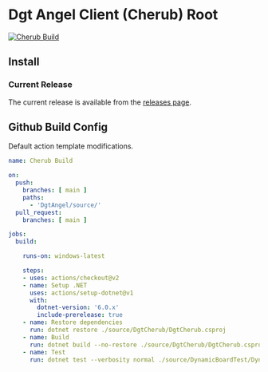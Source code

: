 # Dgt Angel Client (Cherub) Root

[![Cherub Build](https://github.com/Hyper-Dragon/DgtAngel/actions/workflows/BuildCherubOnMain.yml/badge.svg?branch=main)](https://github.com/Hyper-Dragon/DgtAngel/actions/workflows/BuildCherubOnMain.yml)

## Install

### Current Release

The current release is available from the [releases page](https://github.com/Hyper-Dragon/DgtAngel/releases).
  
## Github Build Config

Default action template modifications.

```yaml
name: Cherub Build

on:
  push:
    branches: [ main ]
    paths:
      - 'DgtAngel/source/'
  pull_request:
    branches: [ main ]

jobs:
  build:

    runs-on: windows-latest

    steps:
    - uses: actions/checkout@v2
    - name: Setup .NET
      uses: actions/setup-dotnet@v1
      with:
        dotnet-version: '6.0.x'
        include-prerelease: true
    - name: Restore dependencies
      run: dotnet restore ./source/DgtCherub/DgtCherub.csproj
    - name: Build
      run: dotnet build --no-restore ./source/DgtCherub/DgtCherub.csproj
    - name: Test
      run: dotnet test --verbosity normal ./source/DynamicBoardTest/DynamicBoardTest.csproj
```

